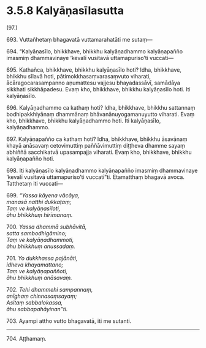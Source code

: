 

# 3.5.8 Kalyāṇasīlasutta




(97.)

693\. Vuttañhetaṃ bhagavatā vuttamarahatāti me sutaṃ—

694\. “Kalyāṇasīlo, bhikkhave, bhikkhu kalyāṇadhammo kalyāṇapañño imasmiṃ dhammavinaye ‘kevalī vusitavā uttamapuriso’ti vuccati—

695\. Kathañca, bhikkhave, bhikkhu kalyāṇasīlo hoti? Idha, bhikkhave, bhikkhu sīlavā hoti, pātimokkhasaṃvarasaṃvuto viharati, ācāragocarasampanno aṇumattesu vajjesu bhayadassāvī, samādāya sikkhati sikkhāpadesu. Evaṃ kho, bhikkhave, bhikkhu kalyāṇasīlo hoti. Iti kalyāṇasīlo.

696\. Kalyāṇadhammo ca kathaṃ hoti? Idha, bhikkhave, bhikkhu sattannaṃ bodhipakkhiyānaṃ dhammānaṃ bhāvanānuyogamanuyutto viharati. Evaṃ kho, bhikkhave, bhikkhu kalyāṇadhammo hoti. Iti kalyāṇasīlo, kalyāṇadhammo.

697\. Kalyāṇapañño ca kathaṃ hoti? Idha, bhikkhave, bhikkhu āsavānaṃ khayā anāsavaṃ cetovimuttiṃ paññāvimuttiṃ diṭṭheva dhamme sayaṃ abhiññā sacchikatvā upasampajja viharati. Evaṃ kho, bhikkhave, bhikkhu kalyāṇapañño hoti.

698\. Iti kalyāṇasīlo kalyāṇadhammo kalyāṇapañño imasmiṃ dhammavinaye ‘kevalī vusitavā uttamapuriso’ti vuccatī”ti. Etamatthaṃ bhagavā avoca. Tatthetaṃ iti vuccati—

699\. _“Yassa kāyena vācāya,_  
_manasā natthi dukkaṭaṃ;_  
_Taṃ ve kalyāṇasīloti,_  
_āhu bhikkhuṃ hirīmanaṃ._  


700\. _Yassa dhammā subhāvitā,_  
_satta sambodhigāmino;_  
_Taṃ ve kalyāṇadhammoti,_  
_āhu bhikkhuṃ anussadaṃ._  


701\. _Yo dukkhassa pajānāti,_  
_idheva khayamattano;_  
_Taṃ ve kalyāṇapaññoti,_  
_āhu bhikkhuṃ anāsavaṃ._  


702\. _Tehi dhammehi sampannaṃ,_  
_anīghaṃ chinnasaṃsayaṃ;_  
_Asitaṃ sabbalokassa,_  
_āhu sabbapahāyinan”ti._  


703\. Ayampi attho vutto bhagavatā, iti me sutanti.

---

704\. Aṭṭhamaṃ.





